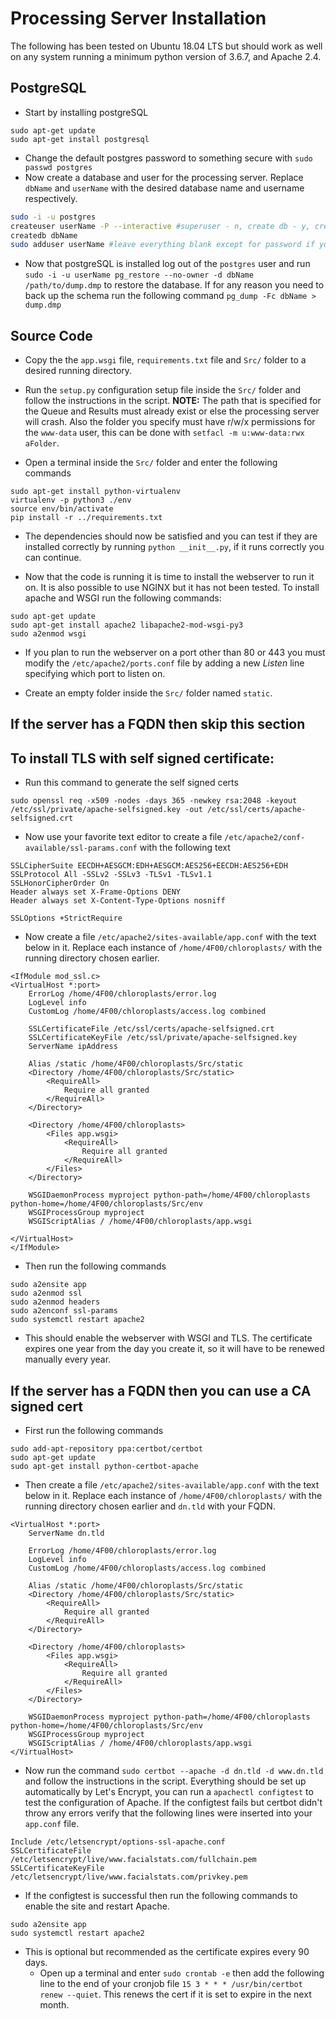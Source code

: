 # Processing Server Installation

The following has been tested on Ubuntu 18.04 LTS but should work as well on any system running a minimum python version of 3.6.7, and Apache 2.4.

## PostgreSQL 

- Start by installing postgreSQL
```
sudo apt-get update
sudo apt-get install postgresql
```

- Change the default postgres password to something secure with `sudo passwd postgres`
- Now create a database and user for the processing server. Replace `dbName` and `userName` with the desired database name and username respectively.
```bash
sudo -i -u postgres
createuser userName -P --interactive #superuser - n, create db - y, create role -y
createdb dbName
sudo adduser userName #leave everything blank except for password if you don't care
```
- Now that postgreSQL is installed log out of the `postgres` user and run `sudo -i -u userName pg_restore --no-owner -d dbName /path/to/dump.dmp` to restore the database. If for any reason you need to back up the schema run the following command `pg_dump -Fc dbName > dump.dmp`

## Source Code

- Copy the the `app.wsgi` file, `requirements.txt` file and `Src/` folder to a desired running directory.

- Run the `setup.py` configuration setup file inside the `Src/` folder and follow the instructions in the script. **NOTE:** The path that is specified for the Queue and Results must already exist or else the processing server will crash. Also the folder you specify must have r/w/x permissions for the `www-data` user, this can be done with `setfacl -m u:www-data:rwx aFolder`.

- Open a terminal inside the `Src/` folder and enter the following commands
```
sudo apt-get install python-virtualenv
virtualenv -p python3 ./env
source env/bin/activate
pip install -r ../requirements.txt
```
- The dependencies should now be satisfied and you can test if they are installed correctly by running `python __init__.py`, if it runs correctly you can continue.

- Now that the code is running it is time to install the webserver to run it on. It is also possible to use NGINX but it has not been tested. To install apache and WSGI run the following commands:
```
sudo apt-get update
sudo apt-get install apache2 libapache2-mod-wsgi-py3
sudo a2enmod wsgi 
```

- If you plan to run the webserver on a port other than 80 or 443 you must modify the `/etc/apache2/ports.conf` file by adding a new *Listen* line specifying which port to listen on.

- Create an empty folder inside the `Src/` folder named `static`.

## If the server has a FQDN then skip this section
## To install TLS with self signed certificate:
- Run this command to generate the self signed certs
```
sudo openssl req -x509 -nodes -days 365 -newkey rsa:2048 -keyout /etc/ssl/private/apache-selfsigned.key -out /etc/ssl/certs/apache-selfsigned.crt
```

- Now use your favorite text editor to create a file `/etc/apache2/conf-available/ssl-params.conf` with the following text
```
SSLCipherSuite EECDH+AESGCM:EDH+AESGCM:AES256+EECDH:AES256+EDH
SSLProtocol All -SSLv2 -SSLv3 -TLSv1 -TLSv1.1
SSLHonorCipherOrder On
Header always set X-Frame-Options DENY
Header always set X-Content-Type-Options nosniff

SSLOptions +StrictRequire
```

- Now create a file `/etc/apache2/sites-available/app.conf` with the text below in it. Replace each instance of `/home/4F00/chloroplasts/` with the running directory chosen earlier.
```
<IfModule mod_ssl.c>
<VirtualHost *:port>
	ErrorLog /home/4F00/chloroplasts/error.log
	LogLevel info
	CustomLog /home/4F00/chloroplasts/access.log combined

	SSLCertificateFile /etc/ssl/certs/apache-selfsigned.crt
	SSLCertificateKeyFile /etc/ssl/private/apache-selfsigned.key
	ServerName ipAddress

	Alias /static /home/4F00/chloroplasts/Src/static
	<Directory /home/4F00/chloroplasts/Src/static>
		<RequireAll>		
			Require all granted
		</RequireAll>
	</Directory>

	<Directory /home/4F00/chloroplasts>
		<Files app.wsgi>
			<RequireAll>
				Require all granted
			</RequireAll>
		</Files>
	</Directory>

	WSGIDaemonProcess myproject python-path=/home/4F00/chloroplasts python-home=/home/4F00/chloroplasts/Src/env
	WSGIProcessGroup myproject
	WSGIScriptAlias / /home/4F00/chloroplasts/app.wsgi

</VirtualHost>
</IfModule>
```

- Then run the following commands
```
sudo a2ensite app
sudo a2enmod ssl
sudo a2enmod headers
sudo a2enconf ssl-params
sudo systemctl restart apache2
```

- This should enable the webserver with WSGI and TLS. The certificate expires one year from the day you create it, so it will have to be renewed manually every year.

## If the server has a FQDN then you can use a CA signed cert
 
- First run the following commands
```
sudo add-apt-repository ppa:certbot/certbot
sudo apt-get update
sudo apt-get install python-certbot-apache
```

- Then create a file `/etc/apache2/sites-available/app.conf` with the text below in it. Replace each instance of  `/home/4F00/chloroplasts/` with the running directory chosen earlier and `dn.tld` with your FQDN.
```
<VirtualHost *:port>
	ServerName dn.tld

	ErrorLog /home/4F00/chloroplasts/error.log
	LogLevel info
	CustomLog /home/4F00/chloroplasts/access.log combined

	Alias /static /home/4F00/chloroplasts/Src/static
	<Directory /home/4F00/chloroplasts/Src/static>
		<RequireAll>		
			Require all granted
		</RequireAll>
	</Directory>

	<Directory /home/4F00/chloroplasts>
		<Files app.wsgi>
			<RequireAll>
				Require all granted
			</RequireAll>
		</Files>
	</Directory>

	WSGIDaemonProcess myproject python-path=/home/4F00/chloroplasts python-home=/home/4F00/chloroplasts/Src/env
	WSGIProcessGroup myproject
	WSGIScriptAlias / /home/4F00/chloroplasts/app.wsgi
</VirtualHost>
```

- Now run the command `sudo certbot --apache -d dn.tld -d www.dn.tld` and follow the instructions in the script. Everything should be set up automatically by Let's Encrypt, you can run a `apachectl configtest` to test the configuration of Apache. If the configtest fails but certbot didn't throw any errors verify that the following lines were inserted into your `app.conf` file.
```
Include /etc/letsencrypt/options-ssl-apache.conf
SSLCertificateFile /etc/letsencrypt/live/www.facialstats.com/fullchain.pem
SSLCertificateKeyFile /etc/letsencrypt/live/www.facialstats.com/privkey.pem
```

- If the configtest is successful then run the following commands to enable the site and restart Apache.
```
sudo a2ensite app
sudo systemctl restart apache2
```

- This is optional but recommended as the certificate expires every 90 days.
  - Open up a terminal and enter `sudo crontab -e` then add the following line to the end of your cronjob file `15 3 * * * /usr/bin/certbot renew --quiet`. This renews the cert if it is set to expire in the next month.
